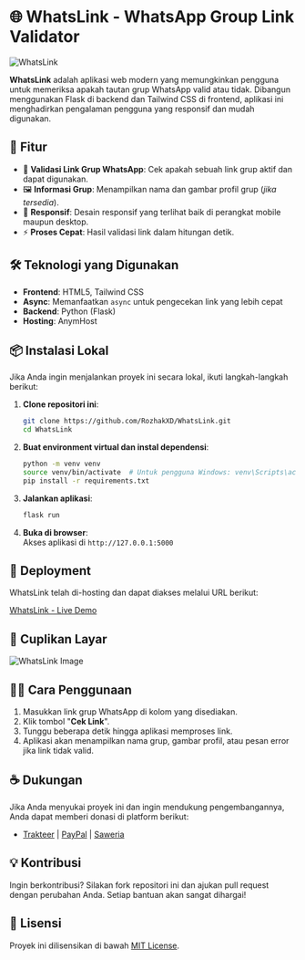 # 🌐 WhatsLink - WhatsApp Group Link Validator
![WhatsLink](https://github.com/user-attachments/assets/56ec0346-98f4-4beb-b648-432e37370da1)

**WhatsLink** adalah aplikasi web modern yang memungkinkan pengguna untuk memeriksa apakah tautan grup WhatsApp valid atau tidak. Dibangun menggunakan Flask di backend dan Tailwind CSS di frontend, aplikasi ini menghadirkan pengalaman pengguna yang responsif dan mudah digunakan.

## 🎯 Fitur
- 🔗 **Validasi Link Grup WhatsApp**: Cek apakah sebuah link grup aktif dan dapat digunakan.
- 🖼️ **Informasi Grup**: Menampilkan nama dan gambar profil grup (_jika tersedia_).
- 🚀 **Responsif**: Desain responsif yang terlihat baik di perangkat mobile maupun desktop.
- ⚡ **Proses Cepat**: Hasil validasi link dalam hitungan detik.

## 🛠️ Teknologi yang Digunakan

- **Frontend**: HTML5, Tailwind CSS
- **Async**: Memanfaatkan `async` untuk pengecekan link yang lebih cepat
- **Backend**: Python (Flask)
- **Hosting**: AnymHost

## 📦 Instalasi Lokal
Jika Anda ingin menjalankan proyek ini secara lokal, ikuti langkah-langkah berikut:
1. **Clone repositori ini**:
    ```bash
    git clone https://github.com/RozhakXD/WhatsLink.git
    cd WhatsLink
    ```
2. **Buat environment virtual dan instal dependensi**:
    ```bash
    python -m venv venv
    source venv/bin/activate  # Untuk pengguna Windows: venv\Scripts\activate
    pip install -r requirements.txt
    ```
3. **Jalankan aplikasi**:
    ```bash
    flask run
    ```
4. **Buka di browser**:  
   Akses aplikasi di `http://127.0.0.1:5000`

## 🚀 Deployment
WhatsLink telah di-hosting dan dapat diakses melalui URL berikut:

[WhatsLink - Live Demo](https://www.whatslink.rozhak-dev.my.id/)

## 🎨 Cuplikan Layar
![WhatsLink Image](https://github.com/user-attachments/assets/45d7c9f3-feb6-4cf7-b344-18ae5cb4dd9d)

## 🧑‍💻 Cara Penggunaan

1. Masukkan link grup WhatsApp di kolom yang disediakan.
2. Klik tombol "**Cek Link**".
3. Tunggu beberapa detik hingga aplikasi memproses link.
4. Aplikasi akan menampilkan nama grup, gambar profil, atau pesan error jika link tidak valid.

## ☕ Dukungan
Jika Anda menyukai proyek ini dan ingin mendukung pengembangannya, Anda dapat memberi donasi di platform berikut:

- [Trakteer](https://trakteer.id/rozhak_official/tip) | [PayPal](https://paypal.me/rozhak9) | [Saweria](https://saweria.co/rozhak9)

## 💡 Kontribusi
Ingin berkontribusi? Silakan fork repositori ini dan ajukan pull request dengan perubahan Anda. Setiap bantuan akan sangat dihargai!

## 📝 Lisensi
Proyek ini dilisensikan di bawah [MIT License](https://github.com/RozhakXD/WhatsLink/blob/main/LICENSE).
